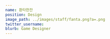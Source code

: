 ```yaml
---
name: 환타한잔
position: Design
image_path: ../images/staff/fanta.png?a=.png
twitter_username: 
blurb: Game Designer
---
```

